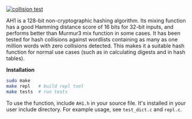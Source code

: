 [![collision test](https://github.com/skesc/ah1/actions/workflows/test.yaml/badge.svg)](https://github.com/skesc/ah1/actions/workflows/test.yaml)

AH1 is a 128-bit non-cryptographic hashing algorithm. Its mixing
function has a good Hamming distance score of 16 bits for 32-bit inputs,
and performs better than Murmur3 mix function in some cases. It has been
tested for hash collisions against wordlists containing as many as one
million words with zero collisions detected. This makes it a suitable
hash function for normal use cases (such as in calculating digests and
in hash tables).

**Installation**
```bash
sudo make
make repl   # build repl tool
make tests  # run tests
```

To use the function, include `AH1.h` in your source file. It's
installed in your user include directory. For example usage, see
`test_dict.c` and `repl.c`.

